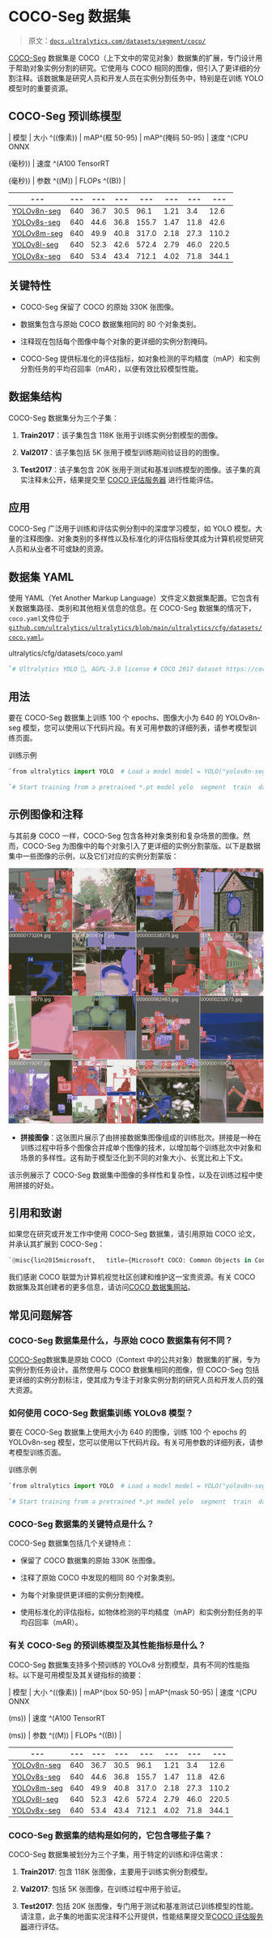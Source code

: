 # COCO-Seg 数据集

> 原文：[`docs.ultralytics.com/datasets/segment/coco/`](https://docs.ultralytics.com/datasets/segment/coco/)

[COCO-Seg](https://cocodataset.org/#home) 数据集是 COCO（上下文中的常见对象）数据集的扩展，专门设计用于帮助对象实例分割的研究。它使用与 COCO 相同的图像，但引入了更详细的分割注释。该数据集是研究人员和开发人员在实例分割任务中，特别是在训练 YOLO 模型时的重要资源。

## COCO-Seg 预训练模型

| 模型 | 大小 ^((像素)) | mAP^(框 50-95) | mAP^(掩码 50-95) | 速度 ^(CPU ONNX

(毫秒)) | 速度 ^(A100 TensorRT

(毫秒)) | 参数 ^((M)) | FLOPs ^((B)) |

| --- | --- | --- | --- | --- | --- | --- | --- |
| --- | --- | --- | --- | --- | --- | --- | --- |
| [YOLOv8n-seg](https://github.com/ultralytics/assets/releases/download/v8.2.0/yolov8n-seg.pt) | 640 | 36.7 | 30.5 | 96.1 | 1.21 | 3.4 | 12.6 |
| [YOLOv8s-seg](https://github.com/ultralytics/assets/releases/download/v8.2.0/yolov8s-seg.pt) | 640 | 44.6 | 36.8 | 155.7 | 1.47 | 11.8 | 42.6 |
| [YOLOv8m-seg](https://github.com/ultralytics/assets/releases/download/v8.2.0/yolov8m-seg.pt) | 640 | 49.9 | 40.8 | 317.0 | 2.18 | 27.3 | 110.2 |
| [YOLOv8l-seg](https://github.com/ultralytics/assets/releases/download/v8.2.0/yolov8l-seg.pt) | 640 | 52.3 | 42.6 | 572.4 | 2.79 | 46.0 | 220.5 |
| [YOLOv8x-seg](https://github.com/ultralytics/assets/releases/download/v8.2.0/yolov8x-seg.pt) | 640 | 53.4 | 43.4 | 712.1 | 4.02 | 71.8 | 344.1 |

## 关键特性

+   COCO-Seg 保留了 COCO 的原始 330K 张图像。

+   数据集包含与原始 COCO 数据集相同的 80 个对象类别。

+   注释现在包括每个图像中每个对象的更详细的实例分割掩码。

+   COCO-Seg 提供标准化的评估指标，如对象检测的平均精度（mAP）和实例分割任务的平均召回率（mAR），以便有效比较模型性能。

## 数据集结构

COCO-Seg 数据集分为三个子集：

1.  **Train2017**：该子集包含 118K 张用于训练实例分割模型的图像。

1.  **Val2017**：该子集包括 5K 张用于模型训练期间验证目的的图像。

1.  **Test2017**：该子集包含 20K 张用于测试和基准训练模型的图像。该子集的真实注释未公开，结果提交至 [COCO 评估服务器](https://codalab.lisn.upsaclay.fr/competitions/7383) 进行性能评估。

## 应用

COCO-Seg 广泛用于训练和评估实例分割中的深度学习模型，如 YOLO 模型。大量的注释图像、对象类别的多样性以及标准化的评估指标使其成为计算机视觉研究人员和从业者不可或缺的资源。

## 数据集 YAML

使用 YAML（Yet Another Markup Language）文件定义数据集配置。它包含有关数据集路径、类别和其他相关信息的信息。在 COCO-Seg 数据集的情况下，`coco.yaml`文件位于[`github.com/ultralytics/ultralytics/blob/main/ultralytics/cfg/datasets/coco.yaml`](https://github.com/ultralytics/ultralytics/blob/main/ultralytics/cfg/datasets/coco.yaml)。

ultralytics/cfg/datasets/coco.yaml

```py
`# Ultralytics YOLO 🚀, AGPL-3.0 license # COCO 2017 dataset https://cocodataset.org by Microsoft # Documentation: https://docs.ultralytics.com/datasets/detect/coco/ # Example usage: yolo train data=coco.yaml # parent # ├── ultralytics # └── datasets #     └── coco  ← downloads here (20.1 GB)  # Train/val/test sets as 1) dir: path/to/imgs, 2) file: path/to/imgs.txt, or 3) list: [path/to/imgs1, path/to/imgs2, ..] path:  ../datasets/coco  # dataset root dir train:  train2017.txt  # train images (relative to 'path') 118287 images val:  val2017.txt  # val images (relative to 'path') 5000 images test:  test-dev2017.txt  # 20288 of 40670 images, submit to https://competitions.codalab.org/competitions/20794  # Classes names:   0:  person   1:  bicycle   2:  car   3:  motorcycle   4:  airplane   5:  bus   6:  train   7:  truck   8:  boat   9:  traffic light   10:  fire hydrant   11:  stop sign   12:  parking meter   13:  bench   14:  bird   15:  cat   16:  dog   17:  horse   18:  sheep   19:  cow   20:  elephant   21:  bear   22:  zebra   23:  giraffe   24:  backpack   25:  umbrella   26:  handbag   27:  tie   28:  suitcase   29:  frisbee   30:  skis   31:  snowboard   32:  sports ball   33:  kite   34:  baseball bat   35:  baseball glove   36:  skateboard   37:  surfboard   38:  tennis racket   39:  bottle   40:  wine glass   41:  cup   42:  fork   43:  knife   44:  spoon   45:  bowl   46:  banana   47:  apple   48:  sandwich   49:  orange   50:  broccoli   51:  carrot   52:  hot dog   53:  pizza   54:  donut   55:  cake   56:  chair   57:  couch   58:  potted plant   59:  bed   60:  dining table   61:  toilet   62:  tv   63:  laptop   64:  mouse   65:  remote   66:  keyboard   67:  cell phone   68:  microwave   69:  oven   70:  toaster   71:  sink   72:  refrigerator   73:  book   74:  clock   75:  vase   76:  scissors   77:  teddy bear   78:  hair drier   79:  toothbrush  # Download script/URL (optional) download:  |   from ultralytics.utils.downloads import download   from pathlib import Path    # Download labels   segments = True  # segment or box labels   dir = Path(yaml['path'])  # dataset root dir   url = 'https://github.com/ultralytics/assets/releases/download/v0.0.0/'   urls = [url + ('coco2017labels-segments.zip' if segments else 'coco2017labels.zip')]  # labels   download(urls, dir=dir.parent)   # Download data   urls = ['http://images.cocodataset.org/zips/train2017.zip',  # 19G, 118k images   'http://images.cocodataset.org/zips/val2017.zip',  # 1G, 5k images   'http://images.cocodataset.org/zips/test2017.zip']  # 7G, 41k images (optional)   download(urls, dir=dir / 'images', threads=3)` 
```

## 用法

要在 COCO-Seg 数据集上训练 100 个 epochs、图像大小为 640 的 YOLOv8n-seg 模型，您可以使用以下代码片段。有关可用参数的详细列表，请参考模型训练页面。

训练示例

```py
`from ultralytics import YOLO  # Load a model model = YOLO("yolov8n-seg.pt")  # load a pretrained model (recommended for training)  # Train the model results = model.train(data="coco-seg.yaml", epochs=100, imgsz=640)` 
```

```py
`# Start training from a pretrained *.pt model yolo  segment  train  data=coco-seg.yaml  model=yolov8n-seg.pt  epochs=100  imgsz=640` 
```

## 示例图像和注释

与其前身 COCO 一样，COCO-Seg 包含各种对象类别和复杂场景的图像。然而，COCO-Seg 为图像中的每个对象引入了更详细的实例分割蒙版。以下是数据集中一些图像的示例，以及它们对应的实例分割蒙版：

![数据集示例图像](img/bde4040cf8681815abc7d465309f9ba4.png)

+   **拼接图像**：这张图片展示了由拼接数据集图像组成的训练批次。拼接是一种在训练过程中将多个图像合并成单个图像的技术，以增加每个训练批次中对象和场景的多样性。这有助于模型泛化到不同的对象大小、长宽比和上下文。

该示例展示了 COCO-Seg 数据集中图像的多样性和复杂性，以及在训练过程中使用拼接的好处。

## 引用和致谢

如果您在研究或开发工作中使用 COCO-Seg 数据集，请引用原始 COCO 论文，并承认其扩展到 COCO-Seg：

```py
`@misc{lin2015microsoft,   title={Microsoft COCO: Common Objects in Context},   author={Tsung-Yi Lin and Michael Maire and Serge Belongie and Lubomir Bourdev and Ross Girshick and James Hays and Pietro Perona and Deva Ramanan and C. Lawrence Zitnick and Piotr Dollár},   year={2015},   eprint={1405.0312},   archivePrefix={arXiv},   primaryClass={cs.CV} }` 
```

我们感谢 COCO 联盟为计算机视觉社区创建和维护这一宝贵资源。有关 COCO 数据集及其创建者的更多信息，请访问[COCO 数据集网站](https://cocodataset.org/#home)。

## 常见问题解答

### COCO-Seg 数据集是什么，与原始 COCO 数据集有何不同？

[COCO-Seg](https://cocodataset.org/#home)数据集是原始 COCO（Context 中的公共对象）数据集的扩展，专为实例分割任务设计。虽然使用与 COCO 数据集相同的图像，但 COCO-Seg 包括更详细的实例分割标注，使其成为专注于对象实例分割的研究人员和开发人员的强大资源。

### 如何使用 COCO-Seg 数据集训练 YOLOv8 模型？

要在 COCO-Seg 数据集上使用大小为 640 的图像，训练 100 个 epochs 的 YOLOv8n-seg 模型，您可以使用以下代码片段。有关可用参数的详细列表，请参考模型训练页面。

训练示例

```py
`from ultralytics import YOLO  # Load a model model = YOLO("yolov8n-seg.pt")  # load a pretrained model (recommended for training)  # Train the model results = model.train(data="coco-seg.yaml", epochs=100, imgsz=640)` 
```

```py
`# Start training from a pretrained *.pt model yolo  segment  train  data=coco-seg.yaml  model=yolov8n-seg.pt  epochs=100  imgsz=640` 
```

### COCO-Seg 数据集的关键特点是什么？

COCO-Seg 数据集包括几个关键特点：

+   保留了 COCO 数据集的原始 330K 张图像。

+   注释了原始 COCO 中发现的相同 80 个对象类别。

+   为每个对象提供更详细的实例分割掩模。

+   使用标准化的评估指标，如物体检测的平均精度（mAP）和实例分割任务的平均召回率（mAR）。

### 有关 COCO-Seg 的预训练模型及其性能指标是什么？

COCO-Seg 数据集支持多个预训练的 YOLOv8 分割模型，具有不同的性能指标。以下是可用模型及其关键指标的摘要：

| 模型 | 大小 ^((像素)) | mAP^(box 50-95) | mAP^(mask 50-95) | 速度 ^(CPU ONNX

(ms)) | 速度 ^(A100 TensorRT

(ms)) | 参数 ^((M)) | FLOPs ^((B)) |

| --- | --- | --- | --- | --- | --- | --- | --- |
| --- | --- | --- | --- | --- | --- | --- | --- |
| [YOLOv8n-seg](https://github.com/ultralytics/assets/releases/download/v8.2.0/yolov8n-seg.pt) | 640 | 36.7 | 30.5 | 96.1 | 1.21 | 3.4 | 12.6 |
| [YOLOv8s-seg](https://github.com/ultralytics/assets/releases/download/v8.2.0/yolov8s-seg.pt) | 640 | 44.6 | 36.8 | 155.7 | 1.47 | 11.8 | 42.6 |
| [YOLOv8m-seg](https://github.com/ultralytics/assets/releases/download/v8.2.0/yolov8m-seg.pt) | 640 | 49.9 | 40.8 | 317.0 | 2.18 | 27.3 | 110.2 |
| [YOLOv8l-seg](https://github.com/ultralytics/assets/releases/download/v8.2.0/yolov8l-seg.pt) | 640 | 52.3 | 42.6 | 572.4 | 2.79 | 46.0 | 220.5 |
| [YOLOv8x-seg](https://github.com/ultralytics/assets/releases/download/v8.2.0/yolov8x-seg.pt) | 640 | 53.4 | 43.4 | 712.1 | 4.02 | 71.8 | 344.1 |

### COCO-Seg 数据集的结构是如何的，它包含哪些子集？

COCO-Seg 数据集被划分为三个子集，用于特定的训练和评估需求：

1.  **Train2017**: 包含 118K 张图像，主要用于训练实例分割模型。

1.  **Val2017**: 包括 5K 张图像，在训练过程中用于验证。

1.  **Test2017**: 包括 20K 张图像，专门用于测试和基准测试已训练模型的性能。请注意，此子集的地面实况注释不公开提供，性能结果提交至[COCO 评估服务器](https://codalab.lisn.upsaclay.fr/competitions/7383)进行评估。
